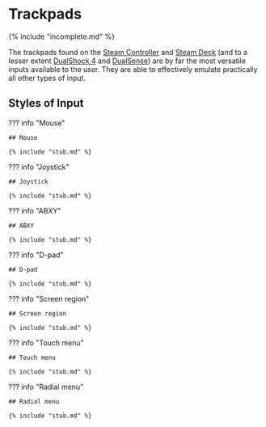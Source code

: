# Trackpads

{% include "incomplete.md" %}

The trackpads found on the [Steam Controller](../../devices/steam-controller) and [Steam Deck](../../devices/steam-deck) (and to a lesser extent [DualShock 4](../../devices/dualshock-4) and [DualSense](../../devices/dualsense)) are by far the most versatile inputs available to the user. They are able to effectively emulate practically all other types of input.

## Styles of Input

??? info "Mouse"

    ## Mouse

    {% include "stub.md" %}

??? info "Joystick"

    ## Joystick

    {% include "stub.md" %}

??? info "ABXY"

    ## ABXY

    {% include "stub.md" %}

??? info "D-pad"

    ## D-pad

    {% include "stub.md" %}

??? info "Screen region"

    ## Screen region

    {% include "stub.md" %}

??? info "Touch menu"

    ## Touch menu

    {% include "stub.md" %}

??? info "Radial menu"

    ## Radial menu

    {% include "stub.md" %}
